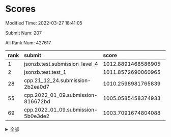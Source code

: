 # Scores

Modified Time: 2022-03-27 18:41:05

Submit Num: 207

All Rank Num: 427617

| rank |               submit               |       score        |       sigma        | pk_num |
| :--- | :--------------------------------- | :----------------- | :----------------- | :----- |
| 1    | jsonzb.test.submission_level_4     | 1012.8891468586905 | 0.831989334284405  | 8259   |
| 2    | jsonzb.test.test_1                 | 1011.8572690060965 | 0.7775051233519578 | 8263   |
| 28   | cpp.21_12_24.submission-2b2ea0d7   | 1010.2598981765839 | 0.7507237279728325 | 8266   |
| 55   | cpp.2022_01_09.submission-816672bd | 1005.0585458374933 | 0.7149190378088596 | 8264   |
| 69   | cpp.2022_01_09.submission-5b0e3de2 | 1003.7091674804088 | 0.7223211977769394 | 8259   |


<details>
<summary>全部</summary>

| rank |                 submit                 |       score        |       sigma        | pk_num |
| :--- | :------------------------------------- | :----------------- | :----------------- | :----- |
| 1    | jsonzb.test.submission_level_4         | 1012.8891468586905 | 0.831989334284405  | 8259   |
| 2    | jsonzb.test.test_1                     | 1011.8572690060965 | 0.7775051233519578 | 8263   |
| 3    | gobigger.level_3.submission_level_3_2  | 1011.4494985371321 | 0.7557613202777966 | 8263   |
| 4    | gobigger.level_3.submission_level_3_8  | 1011.3326334707796 | 0.780541777504546  | 8265   |
| 5    | gobigger.level_3.submission_level_3_47 | 1011.2103077498034 | 0.7513163369598701 | 8269   |
| 6    | gobigger.level_3.submission_level_3_48 | 1011.1870991083342 | 0.7661162948255724 | 8267   |
| 7    | gobigger.level_3.submission_level_3_38 | 1011.0431966955173 | 0.7721102721243487 | 8264   |
| 8    | gobigger.level_3.submission_level_3_43 | 1011.033165518952  | 0.7715747998980355 | 8269   |
| 9    | gobigger.level_3.submission_level_3_30 | 1011.0275489619476 | 0.7794175997908483 | 8265   |
| 10   | gobigger.level_3.submission_level_3_21 | 1010.8496117121265 | 0.7680633925681943 | 8265   |
| 11   | gobigger.level_3.submission_level_3_25 | 1010.8278841830129 | 0.7394617042565454 | 8261   |
| 12   | gobigger.level_3.submission_level_3_22 | 1010.825029782759  | 0.7571347433344038 | 8260   |
| 13   | gobigger.level_3.submission_level_3_19 | 1010.8216618031006 | 0.7659093919806258 | 8261   |
| 14   | gobigger.level_3.submission_level_3_15 | 1010.8128873046809 | 0.7727999620113478 | 8263   |
| 15   | gobigger.level_3.submission_level_3_26 | 1010.779449935914  | 0.761720571681688  | 8265   |
| 16   | gobigger.level_3.submission_level_3_11 | 1010.7753681807749 | 0.7650947462621692 | 8264   |
| 17   | gobigger.level_3.submission_level_3_6  | 1010.7296495049261 | 0.7734964841128389 | 8267   |
| 18   | gobigger.level_3.submission_level_3_32 | 1010.7274694887839 | 0.7657838898115712 | 8265   |
| 19   | gobigger.level_3.submission_level_3_24 | 1010.6277022822657 | 0.7711750224412722 | 8269   |
| 20   | gobigger.level_3.submission_level_3_16 | 1010.6249341373115 | 0.7581707897516616 | 8266   |
| 21   | gobigger.level_3.submission_level_3_37 | 1010.5798111390772 | 0.7632357945287601 | 8269   |
| 22   | gobigger.level_3.submission_level_3_4  | 1010.5610701969408 | 0.7476698949945073 | 8265   |
| 23   | gobigger.level_3.submission_level_3_13 | 1010.5390520674254 | 0.7630552695843716 | 8268   |
| 24   | gobigger.level_3.submission_level_3_39 | 1010.4969364062565 | 0.7694863414157043 | 8260   |
| 25   | gobigger.level_3.submission_level_3_42 | 1010.469812527747  | 0.7648472605819984 | 8263   |
| 26   | gobigger.level_3.submission_level_3_33 | 1010.4616453037409 | 0.7599038721394044 | 8260   |
| 27   | gobigger.level_3.submission_level_3_9  | 1010.3343740383278 | 0.7788347747928437 | 8264   |
| 28   | cpp.21_12_24.submission-2b2ea0d7       | 1010.2598981765839 | 0.7507237279728325 | 8266   |
| 29   | gobigger.level_3.submission_level_3_3  | 1010.2187435834921 | 0.7548738907872432 | 8258   |
| 30   | gobigger.level_3.submission_level_3_31 | 1010.2104216188948 | 0.7711339355250502 | 8259   |
| 31   | gobigger.level_3.submission_level_3_49 | 1009.9073598896193 | 0.7611846948201761 | 8266   |
| 32   | gobigger.level_3.submission_level_3_17 | 1009.8501625074275 | 0.7601892517894028 | 8265   |
| 33   | gobigger.level_3.submission_level_3_36 | 1009.7759277048499 | 0.7454191913170165 | 8265   |
| 34   | gobigger.level_3.submission_level_3_10 | 1009.7075777816178 | 0.747762030756028  | 8267   |
| 35   | gobigger.level_3.submission_level_3_41 | 1009.6817023053372 | 0.747858116123838  | 8267   |
| 36   | gobigger.level_3.submission_level_3_44 | 1009.6271315175997 | 0.7638543196953426 | 8264   |
| 37   | gobigger.level_3.submission_level_3_45 | 1009.5820207824819 | 0.7465659513175309 | 8262   |
| 38   | gobigger.level_3.submission_level_3_1  | 1009.4423384614093 | 0.7657789357713158 | 8262   |
| 39   | gobigger.level_3.submission_level_3_18 | 1009.4250266215108 | 0.7534816784917857 | 8260   |
| 40   | gobigger.level_3.submission_level_3_35 | 1009.313567751519  | 0.7378503340527909 | 8260   |
| 41   | gobigger.level_3.submission_level_3_0  | 1009.2881904023246 | 0.7566434199446123 | 8264   |
| 42   | gobigger.level_3.submission_level_3_7  | 1009.2465426440491 | 0.7527119243546446 | 8263   |
| 43   | gobigger.level_3.submission_level_3_34 | 1009.1752296580195 | 0.7492378618248744 | 8263   |
| 44   | gobigger.level_3.submission_level_3_46 | 1009.1293216453772 | 0.7538332986143566 | 8259   |
| 45   | gobigger.level_3.submission_level_3_29 | 1009.001777103282  | 0.7378419111194328 | 8264   |
| 46   | gobigger.level_3.submission_level_3_20 | 1009.0008874257652 | 0.7599033788127759 | 8259   |
| 47   | gobigger.level_3.submission_level_3_23 | 1008.8871935962492 | 0.738994488250716  | 8265   |
| 48   | gobigger.level_3.submission_level_3_27 | 1008.8806445777135 | 0.7611383550827076 | 8263   |
| 49   | gobigger.level_3.submission_level_3_40 | 1008.8024326348005 | 0.728679087401008  | 8262   |
| 50   | gobigger.level_3.submission_level_3_28 | 1008.7828246778    | 0.7292195371360365 | 8266   |
| 51   | gobigger.level_3.submission_level_3_5  | 1008.7354395849351 | 0.7267815120340156 | 8259   |
| 52   | gobigger.level_3.submission_level_3_14 | 1008.155830276544  | 0.7409933103917785 | 8259   |
| 53   | gobigger.level_3.submission_level_3_12 | 1008.0675669931959 | 0.7601858989113038 | 8260   |
| 54   | gobigger.level_1.submission_level_1_2  | 1005.1673930305885 | 0.7250147546188899 | 8268   |
| 55   | cpp.2022_01_09.submission-816672bd     | 1005.0585458374933 | 0.7149190378088596 | 8264   |
| 56   | gobigger.level_1.submission_level_1_23 | 1004.8068208872257 | 0.7193584136212354 | 8258   |
| 57   | gobigger.level_1.submission_level_1_8  | 1004.5419431479072 | 0.7153705552870806 | 8262   |
| 58   | gobigger.level_1.submission_level_1_5  | 1004.4821542877555 | 0.7243725289647667 | 8262   |
| 59   | gobigger.level_1.submission_level_1_9  | 1004.2512095426052 | 0.7306595031902369 | 8261   |
| 60   | gobigger.level_1.submission_level_1_41 | 1004.2263433602998 | 0.7346381311955998 | 8265   |
| 61   | gobigger.level_1.submission_level_1_36 | 1004.1143726129545 | 0.7201665454656846 | 8261   |
| 62   | gobigger.level_1.submission_level_1_18 | 1004.0147799496945 | 0.7189907399069895 | 8265   |
| 63   | gobigger.level_1.submission_level_1_19 | 1004.0131488718974 | 0.7295712846255347 | 8267   |
| 64   | gobigger.level_1.submission_level_1_12 | 1004.0061730367331 | 0.706855540263088  | 8263   |
| 65   | gobigger.level_1.submission_level_1_44 | 1003.8735003397901 | 0.7089045810104694 | 8259   |
| 66   | gobigger.level_1.submission_level_1_6  | 1003.8311156654374 | 0.7224461419370011 | 8261   |
| 67   | gobigger.level_1.submission_level_1_32 | 1003.8098687621784 | 0.7339177684032004 | 8265   |
| 68   | gobigger.level_1.submission_level_1_49 | 1003.791681310509  | 0.7292777327892075 | 8262   |
| 69   | cpp.2022_01_09.submission-5b0e3de2     | 1003.7091674804088 | 0.7223211977769394 | 8259   |
| 70   | gobigger.level_1.submission_level_1_1  | 1003.6830218339853 | 0.7089286103657336 | 8261   |
| 71   | gobigger.level_1.submission_level_1_7  | 1003.6693222433931 | 0.7162992977062127 | 8267   |
| 72   | gobigger.level_1.submission_level_1_20 | 1003.6171314676552 | 0.7210407367255491 | 8267   |
| 73   | gobigger.level_1.submission_level_1_22 | 1003.5512291291913 | 0.7131226833466064 | 8263   |
| 74   | gobigger.level_1.submission_level_1_48 | 1003.5390489641288 | 0.7194665581597166 | 8259   |
| 75   | gobigger.level_1.submission_level_1_35 | 1003.527831305818  | 0.7113101984112351 | 8264   |
| 76   | gobigger.level_1.submission_level_1_13 | 1003.5246513645808 | 0.7161635235423575 | 8263   |
| 77   | gobigger.level_1.submission_level_1_15 | 1003.5208206053799 | 0.7130598890751446 | 8260   |
| 78   | gobigger.level_1.submission_level_1_30 | 1003.5133643638792 | 0.722501621649357  | 8259   |
| 79   | gobigger.level_1.submission_level_1_46 | 1003.4995233161965 | 0.7090269800929596 | 8262   |
| 80   | gobigger.level_1.submission_level_1_38 | 1003.4171671197354 | 0.7181607999398566 | 8266   |
| 81   | gobigger.level_1.submission_level_1_24 | 1003.3805596387598 | 0.7221054920903912 | 8265   |
| 82   | gobigger.level_1.submission_level_1_43 | 1003.379761437814  | 0.7152535406407393 | 8266   |
| 83   | gobigger.level_1.submission_level_1_21 | 1003.3440657739286 | 0.7216276615789113 | 8260   |
| 84   | gobigger.level_1.submission_level_1_39 | 1003.2795507034392 | 0.7132744269194383 | 8260   |
| 85   | gobigger.level_1.submission_level_1_17 | 1003.2568334213922 | 0.7165760562415393 | 8264   |
| 86   | gobigger.level_1.submission_level_1_34 | 1003.1818087113974 | 0.7232089598842302 | 8263   |
| 87   | gobigger.level_1.submission_level_1_37 | 1003.160024679772  | 0.7077410876214971 | 8264   |
| 88   | gobigger.level_1.submission_level_1_45 | 1003.0802993446059 | 0.7079357361183365 | 8263   |
| 89   | gobigger.level_1.submission_level_1_4  | 1003.0761505865551 | 0.723444005398347  | 8265   |
| 90   | gobigger.level_1.submission_level_1_31 | 1003.0042490663288 | 0.7096270180613626 | 8265   |
| 91   | gobigger.level_1.submission_level_1_40 | 1003.0019126784073 | 0.7263930322819596 | 8262   |
| 92   | gobigger.level_1.submission_level_1_0  | 1002.9814975057237 | 0.7084258131952236 | 8265   |
| 93   | gobigger.level_1.submission_level_1_33 | 1002.9242955441767 | 0.7191716225854863 | 8264   |
| 94   | gobigger.level_1.submission_level_1_10 | 1002.8996442047941 | 0.7085545572606143 | 8265   |
| 95   | gobigger.level_1.submission_level_1_25 | 1002.8975545218984 | 0.7079107039141206 | 8261   |
| 96   | gobigger.level_1.submission_level_1_27 | 1002.7529343892536 | 0.7104060991089802 | 8264   |
| 97   | gobigger.level_1.submission_level_1_16 | 1002.7504962692442 | 0.7104312897027747 | 8265   |
| 98   | gobigger.level_1.submission_level_1_11 | 1002.386423219253  | 0.71365888545778   | 8260   |
| 99   | gobigger.level_1.submission_level_1_26 | 1002.3134758783482 | 0.7226202944694745 | 8263   |
| 100  | gobigger.level_1.submission_level_1_47 | 1002.2943940222525 | 0.7258401252194839 | 8272   |
| 101  | gobigger.level_1.submission_level_1_29 | 1002.2373486327396 | 0.7240760610656881 | 8262   |
| 102  | gobigger.level_1.submission_level_1_3  | 1002.1662085835642 | 0.7108736621034777 | 8261   |
| 103  | gobigger.level_1.submission_level_1_42 | 1002.067031885896  | 0.7135466321476591 | 8264   |
| 104  | gobigger.level_1.submission_level_1_28 | 1001.8341947669887 | 0.7109717942921802 | 8267   |
| 105  | gobigger.level_1.submission_level_1_14 | 1001.7027180784714 | 0.7240142607309061 | 8261   |
| 106  | gobigger.random.submission_random_16   | 997.3991274981854  | 0.7012629579214184 | 8268   |
| 107  | gobigger.random.submission_random_19   | 997.3159484732724  | 0.7018544560358205 | 8266   |
| 108  | gobigger.random.submission_random_44   | 997.3088842306563  | 0.7121240625793399 | 8260   |
| 109  | gobigger.random.submission_random_41   | 997.1664868899553  | 0.7064971475433922 | 8262   |
| 110  | gobigger.random.submission_random_49   | 997.1422680138835  | 0.7040856857804572 | 8268   |
| 111  | gobigger.random.submission_random_48   | 997.0819777006352  | 0.7033610370976653 | 8258   |
| 112  | gobigger.random.submission_random_30   | 997.0123592213471  | 0.7071758749667999 | 8258   |
| 113  | gobigger.random.submission_random_20   | 996.9947831006734  | 0.722921043507399  | 8263   |
| 114  | gobigger.random.submission_random_11   | 996.9340364147542  | 0.716250432999828  | 8262   |
| 115  | gobigger.random.submission_random_12   | 996.9234921389168  | 0.7169813954051325 | 8261   |
| 116  | gobigger.random.submission_random_26   | 996.8585547133916  | 0.7087471995237363 | 8263   |
| 117  | gobigger.random.submission_random_24   | 996.7766221971345  | 0.7066322327185541 | 8264   |
| 118  | gobigger.random.submission_random_36   | 996.7412495112518  | 0.7198956503208221 | 8261   |
| 119  | gobigger.random.submission_random_8    | 996.7178660959354  | 0.7020055662160228 | 8261   |
| 120  | gobigger.random.submission_random_39   | 996.4305831020419  | 0.7064249220727866 | 8262   |
| 121  | gobigger.random.submission_random_21   | 996.4009551465323  | 0.7119679839721945 | 8261   |
| 122  | gobigger.random.submission_random_2    | 996.3908535399568  | 0.7081219602175788 | 8267   |
| 123  | gobigger.random.submission_random_27   | 996.3288602665913  | 0.7082146946598163 | 8269   |
| 124  | gobigger.random.submission_random_9    | 996.3111639882179  | 0.7114195651093773 | 8258   |
| 125  | gobigger.random.submission_random_13   | 996.2484505200133  | 0.7113353808732293 | 8260   |
| 126  | gobigger.random.submission_random_35   | 996.224179460771   | 0.7071760338604638 | 8264   |
| 127  | gobigger.random.submission_random_43   | 996.1825180482818  | 0.7190716771775039 | 8264   |
| 128  | gobigger.random.submission_random_18   | 996.1658261798012  | 0.718075436240772  | 8260   |
| 129  | gobigger.random.submission_random_5    | 996.1359382487955  | 0.7246816561745437 | 8263   |
| 130  | gobigger.random.submission_random_6    | 996.0962113530095  | 0.7123411614876924 | 8260   |
| 131  | gobigger.random.submission_random_0    | 995.9178149629984  | 0.7163774956916219 | 8263   |
| 132  | gobigger.random.submission_random_32   | 995.8962103850089  | 0.7091856498042663 | 8264   |
| 133  | gobigger.random.submission_random_7    | 995.7891824059143  | 0.7045106298131841 | 8266   |
| 134  | gobigger.random.submission_random_17   | 995.7826750443365  | 0.7257430189396175 | 8263   |
| 135  | gobigger.random.submission_random_46   | 995.7509383475566  | 0.7283622394221417 | 8264   |
| 136  | gobigger.random.submission_random_15   | 995.7506832406921  | 0.7168468738952772 | 8260   |
| 137  | gobigger.random.submission_random_31   | 995.6901689310959  | 0.7102556899793777 | 8263   |
| 138  | gobigger.random.submission_random_14   | 995.6402411507298  | 0.707026645838078  | 8261   |
| 139  | gobigger.random.submission_random_40   | 995.6085725591071  | 0.7189058204278024 | 8266   |
| 140  | gobigger.random.submission_random_45   | 995.5153294656462  | 0.7207246048104513 | 8262   |
| 141  | gobigger.random.submission_random_33   | 995.5050034704573  | 0.7132747306599578 | 8258   |
| 142  | gobigger.random.submission_random_38   | 995.3944133789281  | 0.7113601778776214 | 8264   |
| 143  | gobigger.random.submission_random_34   | 995.3887211383076  | 0.7239131820227557 | 8260   |
| 144  | gobigger.random.submission_random_47   | 995.2655741268396  | 0.6995913957895203 | 8262   |
| 145  | gobigger.random.submission_random_23   | 995.2171409974609  | 0.7151341878878965 | 8258   |
| 146  | gobigger.random.submission_random_4    | 995.1770072480299  | 0.7112839141167198 | 8264   |
| 147  | gobigger.random.submission_random_37   | 995.1083466431315  | 0.7031312321022835 | 8264   |
| 148  | gobigger.random.submission_random_10   | 995.080828860132   | 0.7245920829941481 | 8263   |
| 149  | gobigger.random.submission_random_42   | 995.0764139810568  | 0.7274947856041181 | 8264   |
| 150  | gobigger.random.submission_random_29   | 995.0477370870249  | 0.718417099687617  | 8264   |
| 151  | gobigger.random.submission_random_28   | 995.0061302014321  | 0.7135769613125617 | 8270   |
| 152  | gobigger.random.submission_random_3    | 994.6538440072853  | 0.7164991408369448 | 8262   |
| 153  | gobigger.random.submission_random_25   | 994.5685039039922  | 0.7270916520013309 | 8265   |
| 154  | gobigger.random.submission_random_1    | 994.5587599826323  | 0.7180531039176724 | 8259   |
| 155  | gobigger.random.submission_random_22   | 994.4956673402398  | 0.705104214788431  | 8266   |
| 156  | gobigger.level_2.submission_level_2_27 | 994.3827330653826  | 0.7171237184173337 | 8264   |
| 157  | gobigger.level_2.submission_level_2_43 | 993.7643199145663  | 0.7397686331998052 | 8264   |
| 158  | gobigger.level_2.submission_level_2_21 | 993.7465113833575  | 0.7260363002276333 | 8264   |
| 159  | gobigger.level_2.submission_level_2_46 | 993.3999804275253  | 0.7214045162677226 | 8266   |
| 160  | gobigger.level_2.submission_level_2_9  | 993.3147829878958  | 0.7338109504091109 | 8266   |
| 161  | gobigger.level_2.submission_level_2_19 | 993.2391101826285  | 0.7336673806690032 | 8265   |
| 162  | gobigger.level_2.submission_level_2_32 | 993.2058718793088  | 0.7248353975107759 | 8261   |
| 163  | gobigger.level_2.submission_level_2_18 | 992.9099296705184  | 0.7343026989395018 | 8265   |
| 164  | gobigger.level_2.submission_level_2_45 | 992.8680979259382  | 0.7391266845528573 | 8267   |
| 165  | gobigger.level_2.submission_level_2_8  | 992.8201919433955  | 0.7580816451589537 | 8263   |
| 166  | gobigger.level_2.submission_level_2_36 | 992.7857822071834  | 0.7511634532461011 | 8267   |
| 167  | gobigger.level_2.submission_level_2_29 | 992.6790906189656  | 0.721661025556952  | 8264   |
| 168  | gobigger.level_2.submission_level_2_12 | 992.6462882773288  | 0.7509657096884277 | 8265   |
| 169  | gobigger.level_2.submission_level_2_24 | 992.6326582330303  | 0.7433029198436384 | 8261   |
| 170  | gobigger.level_2.submission_level_2_17 | 992.5074755710625  | 0.7310935365454049 | 8264   |
| 171  | gobigger.level_2.submission_level_2_35 | 992.4434872556066  | 0.7465818412516358 | 8259   |
| 172  | gobigger.level_2.submission_level_2_10 | 992.3853637245408  | 0.7308326643982463 | 8263   |
| 173  | gobigger.level_2.submission_level_2_6  | 992.3753096105067  | 0.7382757375172349 | 8258   |
| 174  | gobigger.level_2.submission_level_2_13 | 992.3430856072459  | 0.7364324926656722 | 8261   |
| 175  | gobigger.level_2.submission_level_2_28 | 992.3402163248239  | 0.7495952005237394 | 8266   |
| 176  | gobigger.level_2.submission_level_2_48 | 992.3009940266751  | 0.7412746993680303 | 8262   |
| 177  | gobigger.level_2.submission_level_2_41 | 992.2921461233011  | 0.7419604383992401 | 8258   |
| 178  | gobigger.level_2.submission_level_2_30 | 992.2788526559638  | 0.7372199622002528 | 8263   |
| 179  | gobigger.level_2.submission_level_2_25 | 992.1727699326082  | 0.7424966245966925 | 8269   |
| 180  | gobigger.level_2.submission_level_2_2  | 992.1627999299321  | 0.7501274569278468 | 8268   |
| 181  | gobigger.level_2.submission_level_2_44 | 992.1389795864939  | 0.7376925314945351 | 8265   |
| 182  | gobigger.level_2.submission_level_2_5  | 992.1117073172873  | 0.7454425459312147 | 8267   |
| 183  | gobigger.level_2.submission_level_2_42 | 992.1047947524381  | 0.7418583550615043 | 8265   |
| 184  | gobigger.level_2.submission_level_2_16 | 992.0890642321147  | 0.7305394432597181 | 8265   |
| 185  | gobigger.level_2.submission_level_2_20 | 992.0319244143017  | 0.7546849971885313 | 8264   |
| 186  | gobigger.level_2.submission_level_2_11 | 991.9607371518597  | 0.7465893114350808 | 8259   |
| 187  | gobigger.level_2.submission_level_2_15 | 991.923303089765   | 0.7294565781123521 | 8263   |
| 188  | gobigger.level_2.submission_level_2_38 | 991.9005712033206  | 0.7402582352202126 | 8258   |
| 189  | gobigger.level_2.submission_level_2_26 | 991.6999026024092  | 0.7500001830865682 | 8261   |
| 190  | gobigger.level_2.submission_level_2_37 | 991.6979557088536  | 0.7568621328491586 | 8260   |
| 191  | gobigger.level_2.submission_level_2_22 | 991.6682439205323  | 0.7467267296343746 | 8260   |
| 192  | gobigger.level_2.submission_level_2_1  | 991.6630688610588  | 0.7527571865929246 | 8260   |
| 193  | gobigger.level_2.submission_level_2_39 | 991.4057061126938  | 0.7530789601869191 | 8257   |
| 194  | gobigger.level_2.submission_level_2_0  | 991.3368414204886  | 0.7444630918282279 | 8266   |
| 195  | gobigger.level_2.submission_level_2_7  | 991.235245374974   | 0.7836031297535472 | 8266   |
| 196  | gobigger.level_2.submission_level_2_14 | 991.1893909355965  | 0.7377626949608606 | 8263   |
| 197  | gobigger.level_2.submission_level_2_47 | 991.1719975359637  | 0.7389013163392162 | 8262   |
| 198  | gobigger.level_2.submission_level_2_40 | 991.1404931059694  | 0.7674882396197413 | 8265   |
| 199  | gobigger.level_2.submission_level_2_23 | 991.1264146538501  | 0.7449169993796086 | 8264   |
| 200  | gobigger.level_2.submission_level_2_3  | 991.1259482870316  | 0.7554611283888719 | 8261   |
| 201  | gobigger.level_2.submission_level_2_31 | 990.8514520187482  | 0.7633577057086987 | 8263   |
| 202  | gobigger.level_2.submission_level_2_34 | 990.716436819593   | 0.7513402860242333 | 8264   |
| 203  | gobigger.level_2.submission_level_2_49 | 990.7032545351539  | 0.7605921933990453 | 8261   |
| 204  | gobigger.level_2.submission_level_2_33 | 990.6247558965384  | 0.7490608469305163 | 8263   |
| 205  | gobigger.level_2.submission_level_2_4  | 990.4553694202933  | 0.7673009142049301 | 8264   |
| 206  | gobigger.none.submission_none_0        | 976.6904334608766  | 1.3977832299826056 | 8260   |
| 207  | gobigger.none.submission_none_1        | 975.9390798322628  | 1.5220573540161637 | 8264   |

</details>